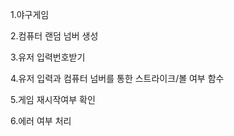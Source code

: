 <p>1.야구게임</p>
<p>2.컴퓨터 랜덤 넘버 생성</p>
<p>3.유저 입력번호받기 </p>
<p>4.유저 입력과 컴퓨터 넘버를 통한 스트라이크/볼 여부 함수</p>
<p>5.게임 재시작여부 확인</p>
<p>6.에러 여부 처리</p>